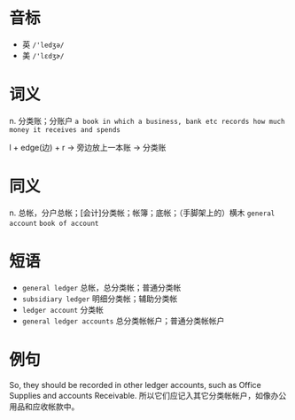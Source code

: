 # 音标

- 英 `/'ledʒə/`
- 美 `/'lɛdʒɚ/`

# 词义

n. 分类账；分账户
`a book in which a business, bank etc records how much money it receives and spends`



l + edge(边) + r → 旁边放上一本账 → 分类账

# 同义

n. 总帐，分户总帐；[会计]分类帐；帐簿；底帐；（手脚架上的）横木
`general account` `book of account`

# 短语

- `general ledger` 总帐，总分类帐；普通分类帐
- `subsidiary ledger` 明细分类帐；辅助分类帐
- `ledger account` 分类帐
- `general ledger accounts` 总分类帐帐户；普通分类帐帐户

# 例句

So, they should be recorded in other ledger accounts, such as Office Supplies and accounts Receivable.
所以它们应记入其它分类帐帐户，如像办公用品和应收帐款中。


